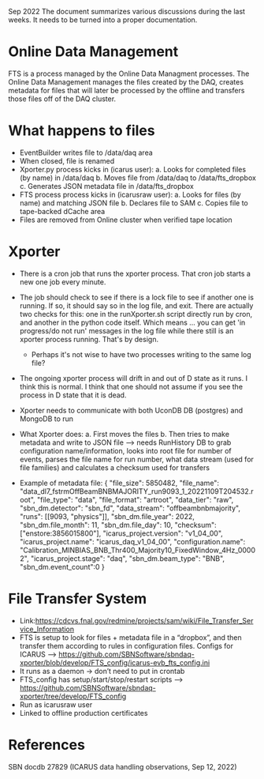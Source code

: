 Sep 2022
The document summarizes various discussions during the last weeks. It needs to be turned into a proper documentation.

# Online Data Management
FTS is a process managed by the Online Data Managment processes. The Online Data Management manages the files created by the DAQ, creates metadata for files that will later be processed by the offline and transfers those files off of the DAQ cluster.

# What happens to files
- EventBuilder writes file to /data/daq area
- When closed, file is renamed
- Xporter.py process kicks in (icarus user): 
  a. Looks for completed files (by name) in /data/daq
  b. Moves file from /data/daq to /data/fts_dropbox
  c. Generates JSON metadata file in /data/fts_dropbox
- FTS process process kicks in (icarusraw user):
  a. Looks for files (by name) and matching JSON file
  b. Declares file to SAM
  c. Copies file to tape-backed dCache area
- Files are removed from Online cluster when verified tape location

# Xporter

- There is a cron job that runs the xporter process. That cron job starts a new one job every minute.
- The job should check to see if there is a lock file to see if another one is running. If so, it should say so in the log file, and exit. There are actually two checks for this: one in the runXporter.sh script directly run by cron, and another in the python code itself. Which means ... you can get 'in progress/do not run' messages in the log file while there still is an xporter process running. That's by design.
  - Perhaps it's not wise to have two processes writing to the same log file?
- The ongoing xporter process will drift in and out of D state as it runs. I think this is normal. I think that one should not assume if you see the process in D state that it is dead.
- Xporter needs to communicate with both UconDB DB (postgres) and MongoDB to run
- What Xporter does:
  a. First moves the files
  b. Then tries to make metadata and write to JSON file --> needs RunHistory DB to grab configuration name/information, looks into root file for number of events, parses   the file name for run number, what data stream (used for file families) and calculates a checksum used for transfers
  
- Example of metadata file:
  {
  "file_size": 5850482,
  "file_name": "data_dl7_fstrmOffBeamBNBMAJORITY_run9093_1_20221109T204532.root",
  "file_type": "data", "file_format": "artroot",
  "data_tier": "raw",
  "sbn_dm.detector": "sbn_fd",
  "data_stream": "offbeambnbmajority",
  "runs": [[9093, "physics"]],
  "sbn_dm.file_year": 2022, "sbn_dm.file_month": 11, "sbn_dm.file_day": 10, "checksum":
  ["enstore:3856015800"],
  "icarus_project.version": "v1_04_00",
  "icarus_project.name": "icarus_daq_v1_04_00",
  "configuration.name":
  "Calibration_MINBIAS_BNB_Thr400_Majority10_FixedWindow_4Hz_00002",
  "icarus_project.stage": "daq", "sbn_dm.beam_type": "BNB", "sbn_dm.event_count":0
  }
  
# File Transfer System

- Link:https://cdcvs.fnal.gov/redmine/projects/sam/wiki/File_Transfer_Service_Information
- FTS is setup to look for files + metadata file in a “dropbox”, and then transfer them according to rules in configuration files. Configs for ICARUS --> https://github.com/SBNSoftware/sbndaq-xporter/blob/develop/FTS_config/icarus-evb_fts_config.ini
- It runs as a daemon → don’t need to put in crontab
- FTS_config has setup/start/stop/restart scripts --> https://github.com/SBNSoftware/sbndaq-xporter/tree/develop/FTS_config
- Run as icarusraw user
- Linked to offline production certificates

# References
SBN docdb 27829 (ICARUS data handling observations, Sep 12, 2022)
